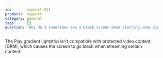 ```yaml
---
id:       support-021
product:  support
category: general
tags:     []
question: 'Why do I sometimes see a black screen when starting some video content?'
---
```


The Play gradient lightstrip isn’t compatible with protected video content (DRM), which causes the screen to go black when streaming certain content.